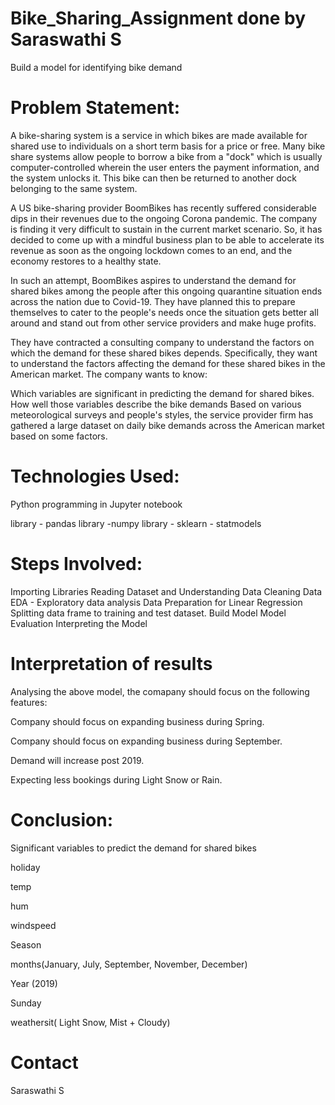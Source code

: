 # Bike_Sharing_Assignment done by Saraswathi S
Build a model for identifying bike demand
# Problem Statement:

A bike-sharing system is a service in which bikes are made available for shared use to individuals on a short term basis for a price or free. Many bike share systems allow people to borrow a bike from a "dock" which is usually computer-controlled wherein the user enters the payment information, and the system unlocks it. This bike can then be returned to another dock belonging to the same system.

A US bike-sharing provider BoomBikes has recently suffered considerable dips in their revenues due to the ongoing Corona pandemic. The company is finding it very difficult to sustain in the current market scenario. So, it has decided to come up with a mindful business plan to be able to accelerate its revenue as soon as the ongoing lockdown comes to an end, and the economy restores to a healthy state.

In such an attempt, BoomBikes aspires to understand the demand for shared bikes among the people after this ongoing quarantine situation ends across the nation due to Covid-19. They have planned this to prepare themselves to cater to the people's needs once the situation gets better all around and stand out from other service providers and make huge profits.

They have contracted a consulting company to understand the factors on which the demand for these shared bikes depends. Specifically, they want to understand the factors affecting the demand for these shared bikes in the American market. The company wants to know:

Which variables are significant in predicting the demand for shared bikes. How well those variables describe the bike demands Based on various meteorological surveys and people's styles, the service provider firm has gathered a large dataset on daily bike demands across the American market based on some factors.

# Technologies Used:
Python programming in Jupyter notebook 

library - pandas library -numpy library - sklearn - statmodels

# Steps Involved:

Importing Libraries
Reading Dataset and Understanding Data
Cleaning Data
EDA - Exploratory data analysis
Data Preparation for Linear Regression
Splitting data frame to training and test dataset.
Build Model
Model Evaluation
Interpreting the Model


# Interpretation of results

Analysing the above model, the comapany should focus on the following features:

Company should focus on expanding business during Spring.

Company should focus on expanding business during September.

Demand will increase post 2019.

Expecting less bookings during Light Snow or Rain.

# Conclusion:
Significant variables to predict the demand for shared bikes

holiday

temp

hum

windspeed

Season

months(January, July, September, November, December)

Year (2019)

Sunday

weathersit( Light Snow, Mist + Cloudy)

# Contact
Saraswathi S
